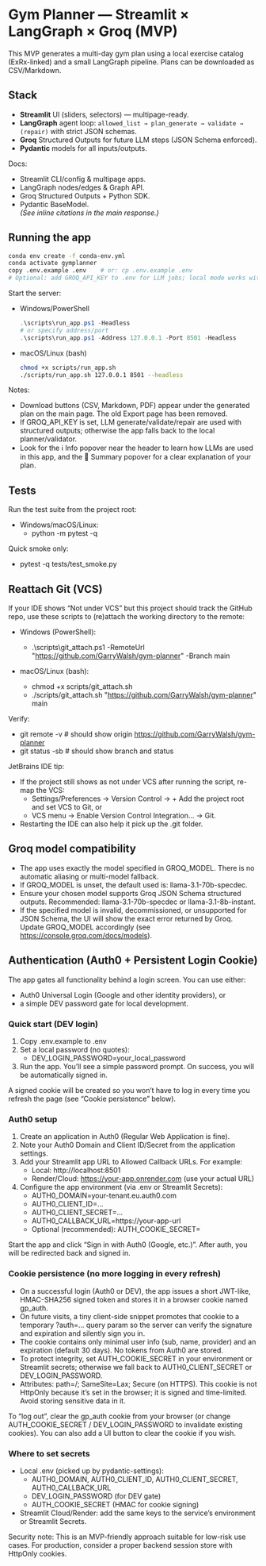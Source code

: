# Gym Planner — Streamlit × LangGraph × Groq (MVP)

This MVP generates a multi-day gym plan using a local exercise catalog (ExRx-linked) and a small LangGraph pipeline. Plans can be downloaded as CSV/Markdown.

## Stack
- **Streamlit** UI (sliders, selectors) — multipage-ready.  
- **LangGraph** agent loop: `allowed_list → plan_generate → validate → (repair)` with strict JSON schemas.  
- **Groq** Structured Outputs for future LLM steps (JSON Schema enforced).  
- **Pydantic** models for all inputs/outputs.  

Docs:
- Streamlit CLI/config & multipage apps.  
- LangGraph nodes/edges & Graph API.  
- Groq Structured Outputs + Python SDK.  
- Pydantic BaseModel.  
*(See inline citations in the main response.)*

## Running the app
```bash
conda env create -f conda-env.yml
conda activate gymplanner
copy .env.example .env    # or: cp .env.example .env
# Optional: add GROQ_API_KEY to .env for LLM jobs; local mode works without it.
```

Start the server:
- Windows/PowerShell
  ```powershell
  .\scripts\run_app.ps1 -Headless
  # or specify address/port
  .\scripts\run_app.ps1 -Address 127.0.0.1 -Port 8501 -Headless
  ```
- macOS/Linux (bash)
  ```bash
  chmod +x scripts/run_app.sh
  ./scripts/run_app.sh 127.0.0.1 8501 --headless
  ```

Notes:
- Download buttons (CSV, Markdown, PDF) appear under the generated plan on the main page. The old Export page has been removed.
- If GROQ_API_KEY is set, LLM generate/validate/repair are used with structured outputs; otherwise the app falls back to the local planner/validator.
- Look for the ℹ️ Info popover near the header to learn how LLMs are used in this app, and the 🧠 Summary popover for a clear explanation of your plan.


## Tests

Run the test suite from the project root:

- Windows/macOS/Linux:
  - python -m pytest -q

Quick smoke only:
  - pytest -q tests/test_smoke.py


## Reattach Git (VCS)

If your IDE shows “Not under VCS” but this project should track the GitHub repo, use these scripts to (re)attach the working directory to the remote:

- Windows (PowerShell):
  - .\scripts\git_attach.ps1 -RemoteUrl "https://github.com/GarryWalsh/gym-planner" -Branch main

- macOS/Linux (bash):
  - chmod +x scripts/git_attach.sh
  - ./scripts/git_attach.sh "https://github.com/GarryWalsh/gym-planner" main

Verify:
- git remote -v   # should show origin https://github.com/GarryWalsh/gym-planner
- git status -sb  # should show branch and status

JetBrains IDE tip:
- If the project still shows as not under VCS after running the script, re-map the VCS:
  - Settings/Preferences → Version Control → + Add the project root and set VCS to Git, or
  - VCS menu → Enable Version Control Integration… → Git.
- Restarting the IDE can also help it pick up the .git folder.


## Groq model compatibility

- The app uses exactly the model specified in GROQ_MODEL. There is no automatic aliasing or multi-model fallback.
- If GROQ_MODEL is unset, the default used is: llama-3.1-70b-specdec.
- Ensure your chosen model supports Groq JSON Schema structured outputs. Recommended: llama-3.1-70b-specdec or llama-3.1-8b-instant.
- If the specified model is invalid, decommissioned, or unsupported for JSON Schema, the UI will show the exact error returned by Groq. Update GROQ_MODEL accordingly (see https://console.groq.com/docs/models).


## Authentication (Auth0 + Persistent Login Cookie)

The app gates all functionality behind a login screen. You can use either:
- Auth0 Universal Login (Google and other identity providers), or
- a simple DEV password gate for local development.

### Quick start (DEV login)
1) Copy .env.example to .env
2) Set a local password (no quotes):
   - DEV_LOGIN_PASSWORD=your_local_password
3) Run the app. You’ll see a simple password prompt. On success, you will be automatically signed in.

A signed cookie will be created so you won’t have to log in every time you refresh the page (see “Cookie persistence” below).

### Auth0 setup
1) Create an application in Auth0 (Regular Web Application is fine).
2) Note your Auth0 Domain and Client ID/Secret from the application settings.
3) Add your Streamlit app URL to Allowed Callback URLs. For example:
   - Local: http://localhost:8501
   - Render/Cloud: https://your-app.onrender.com (use your actual URL)
4) Configure the app environment (via .env or Streamlit Secrets):
   - AUTH0_DOMAIN=your-tenant.eu.auth0.com
   - AUTH0_CLIENT_ID=...
   - AUTH0_CLIENT_SECRET=...
   - AUTH0_CALLBACK_URL=https://your-app-url
   - Optional (recommended): AUTH_COOKIE_SECRET=<random-long-string>

Start the app and click “Sign in with Auth0 (Google, etc.)”. After auth, you will be redirected back and signed in.

### Cookie persistence (no more logging in every refresh)
- On a successful login (Auth0 or DEV), the app issues a short JWT-like, HMAC-SHA256 signed token and stores it in a browser cookie named gp_auth.
- On future visits, a tiny client-side snippet promotes that cookie to a temporary ?auth=... query param so the server can verify the signature and expiration and silently sign you in.
- The cookie contains only minimal user info (sub, name, provider) and an expiration (default 30 days). No tokens from Auth0 are stored.
- To protect integrity, set AUTH_COOKIE_SECRET in your environment or Streamlit secrets; otherwise we fall back to AUTH0_CLIENT_SECRET or DEV_LOGIN_PASSWORD.
- Attributes: path=/; SameSite=Lax; Secure (on HTTPS). This cookie is not HttpOnly because it’s set in the browser; it is signed and time-limited. Avoid storing sensitive data in it.

To “log out”, clear the gp_auth cookie from your browser (or change AUTH_COOKIE_SECRET / DEV_LOGIN_PASSWORD to invalidate existing cookies). You can also add a UI button to clear the cookie if you wish.

### Where to set secrets
- Local .env (picked up by pydantic-settings):
  - AUTH0_DOMAIN, AUTH0_CLIENT_ID, AUTH0_CLIENT_SECRET, AUTH0_CALLBACK_URL
  - DEV_LOGIN_PASSWORD (for DEV gate)
  - AUTH_COOKIE_SECRET (HMAC for cookie signing)
- Streamlit Cloud/Render: add the same keys to the service’s environment or Streamlit Secrets.

Security note: This is an MVP-friendly approach suitable for low-risk use cases. For production, consider a proper backend session store with HttpOnly cookies.